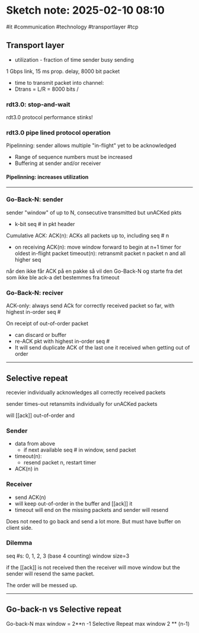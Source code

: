 # Sketch note: 2025-02-10 08:10

#it #communication #technology #transportlayer #tcp
## Transport layer


- utilization - fraction of time sender busy sending

1 Gbps link, 15 ms prop. delay, 8000 bit packet
- time to transmit packet into channel:
- Dtrans = L/R = 8000 bits / 

### rdt3.0: stop-and-wait
rdt3.0 protocol performance stinks!

### rdt3.0 pipe lined protocol operation

Pipelinning: sender allows multiple "in-flight" yet to be acknowledged

- Range of sequence numbers must be increased 
- Buffering at sender and/or receiver

#### Pipelinning: increases utilization

---
### Go-Back-N: sender

sender "window" of up to N, consecutive transmitted but unACKed pkts
- k-bit seq # in pkt header

Cumulative ACK: ACK(n): ACKs all packets up to, including seq # n
- on receiving ACK(n): move window forward to begin at n+1
timer for oldest in-flight packet
timeout(n): retransmit packet n packet n and all higher seq 

når den ikke får ACK på en pakke så vil den Go-Back-N og starte fra det som ikke ble ack-a
det bestemmes fra timeout


### Go-Back-N: reciver

ACK-only: always send ACk for correctly received packet so far, with highest in-order seq #

On receipt of out-of-order packet
- can discard or buffer 
- re-ACK pkt with highest in-order seq #
- It will send duplicate ACK of the last one it received when getting out of order

---
## Selective repeat 

recevier individually acknowledges all correctly received packets

sender times-out retansmits individually for unACKed packets

will [[ack]] out-of-order and 

### Sender
- data from above
	- if next available seq # in window, send packet
- timeout(n):
	- resend packet n, restart timer
- ACK(n) in

### Receiver 
- send ACK(n)
- will keep out-of-order in the buffer and [[ack]] it
- timeout will end on the missing packets and sender will resend

Does not need to go back and send a lot more. But must have buffer on client side.

### Dilemma

seq \#s: 0, 1, 2, 3 (base 4 counting)
window size=3

if the [[ack]] is not received then the receiver will move window but the sender will resend the same packet.

The order will be messed up.

---
## Go-back-n vs Selective repeat

Go-back-N max window = 2**n -1
Selective Repeat max window 2 ** (n-1)

